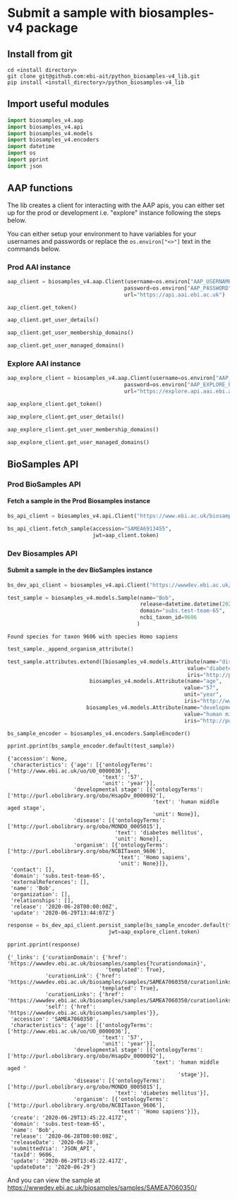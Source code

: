 # Submit a sample with biosamples-v4 package

## Install from git
```
cd <install directory>
git clone git@github.com:ebi-ait/python_biosamples-v4_lib.git
pip install <install_directory>/python_biosamples-v4_lib
```

## Import useful modules


```python
import biosamples_v4.aap
import biosamples_v4.api
import biosamples_v4.models
import biosamples_v4.encoders
import datetime
import os
import pprint
import json
```

## AAP functions

The lib creates a client for interacting with the AAP apis, you can either set up for the prod or development i.e. "explore" instance following the steps below. 

You can either setup your environment to have variables for your usernames and passwords or replace the `os.environ["<>"]` text in the commands below.

### Prod AAI instance


```python
aap_client = biosamples_v4.aap.Client(username=os.environ["AAP_USERNAME"],
                                     password=os.environ["AAP_PASSWORD"],
                                     url="https://api.aai.ebi.ac.uk")
```


```python
aap_client.get_token()
```


```python
aap_client.get_user_details()
```

```python
aap_client.get_user_membership_domains()
```


```python
aap_client.get_user_managed_domains()
```

### Explore AAI instance


```python
aap_explore_client = biosamples_v4.aap.Client(username=os.environ["AAP_EXPLORE_USERNAME"],
                                     password=os.environ["AAP_EXPLORE_PASSWORD"],
                                     url="https://explore.api.aai.ebi.ac.uk")
```


```python
aap_explore_client.get_token()
```


```python
aap_explore_client.get_user_details()
```


```python
aap_explore_client.get_user_membership_domains()
```


```python
aap_explore_client.get_user_managed_domains()
```

## BioSamples API

### Prod BioSamples API

#### Fetch a sample in the Prod Biosamples instance

```python
bs_api_client = biosamples_v4.api.Client("https://www.ebi.ac.uk/biosamples")
```


```python
bs_api_client.fetch_sample(accession="SAMEA6913455",
                           jwt=aap_client.token)
```

### Dev Biosamples API

#### Submit a sample in the dev BioSamples instance

```python
bs_dev_api_client = biosamples_v4.api.Client("https://wwwdev.ebi.ac.uk/biosamples")
```


```python
test_sample = biosamples_v4.models.Sample(name="Bob",
                                          release=datetime.datetime(2020,6,28),
                                          domain="subs.test-team-65",
                                          ncbi_taxon_id=9606
                                         )
```

    Found species for taxon 9606 with species Homo sapiens



```python
test_sample._append_organism_attribute()
```


```python
test_sample.attributes.extend([biosamples_v4.models.Attribute(name="disease", 
                                                         value="diabetes mellitus",
                                                         iris="http://purl.obolibrary.org/obo/MONDO_0005015"),
                          biosamples_v4.models.Attribute(name="age", 
                                                        value="57", 
                                                        unit="year",
                                                        iris="http://www.ebi.ac.uk/uo/UO_0000036"),
                         biosamples_v4.models.Attribute(name="developmental stage", 
                                                        value="human middle aged stage", 
                                                        iris="http://purl.obolibrary.org/obo/HsapDv_0000092")])
```


```python
bs_sample_encoder = biosamples_v4.encoders.SampleEncoder()
```


```python
pprint.pprint(bs_sample_encoder.default(test_sample))
```

    {'accession': None,
     'characteristics': {'age': [{'ontologyTerms': ['http://www.ebi.ac.uk/uo/UO_0000036'],
                                  'text': '57',
                                  'unit': 'year'}],
                         'developmental stage': [{'ontologyTerms': ['http://purl.obolibrary.org/obo/HsapDv_0000092'],
                                                  'text': 'human middle aged stage',
                                                  'unit': None}],
                         'disease': [{'ontologyTerms': ['http://purl.obolibrary.org/obo/MONDO_0005015'],
                                      'text': 'diabetes mellitus',
                                      'unit': None}],
                         'organism': [{'ontologyTerms': ['http://purl.obolibrary.org/obo/NCBITaxon_9606'],
                                       'text': 'Homo sapiens',
                                       'unit': None}]},
     'contact': [],
     'domain': 'subs.test-team-65',
     'externalReferences': [],
     'name': 'Bob',
     'organization': [],
     'relationships': [],
     'release': '2020-06-28T00:00:00Z',
     'update': '2020-06-29T13:44:07Z'}



```python
response = bs_dev_api_client.persist_sample(bs_sample_encoder.default(test_sample),
                                jwt=aap_explore_client.token)

```


```python
pprint.pprint(response)
```

    {'_links': {'curationDomain': {'href': 'https://wwwdev.ebi.ac.uk/biosamples/samples{?curationdomain}',
                                   'templated': True},
                'curationLink': {'href': 'https://wwwdev.ebi.ac.uk/biosamples/samples/SAMEA7060350/curationlinks/{hash}',
                                 'templated': True},
                'curationLinks': {'href': 'https://wwwdev.ebi.ac.uk/biosamples/samples/SAMEA7060350/curationlinks'},
                'self': {'href': 'https://wwwdev.ebi.ac.uk/biosamples/samples'}},
     'accession': 'SAMEA7060350',
     'characteristics': {'age': [{'ontologyTerms': ['http://www.ebi.ac.uk/uo/UO_0000036'],
                                  'text': '57',
                                  'unit': 'year'}],
                         'developmental stage': [{'ontologyTerms': ['http://purl.obolibrary.org/obo/HsapDv_0000092'],
                                                  'text': 'human middle aged '
                                                          'stage'}],
                         'disease': [{'ontologyTerms': ['http://purl.obolibrary.org/obo/MONDO_0005015'],
                                      'text': 'diabetes mellitus'}],
                         'organism': [{'ontologyTerms': ['http://purl.obolibrary.org/obo/NCBITaxon_9606'],
                                       'text': 'Homo sapiens'}]},
     'create': '2020-06-29T13:45:22.417Z',
     'domain': 'subs.test-team-65',
     'name': 'Bob',
     'release': '2020-06-28T00:00:00Z',
     'releaseDate': '2020-06-28',
     'submittedVia': 'JSON_API',
     'taxId': 9606,
     'update': '2020-06-29T13:45:22.417Z',
     'updateDate': '2020-06-29'}


And you can view the sample at https://wwwdev.ebi.ac.uk/biosamples/samples/SAMEA7060350/

